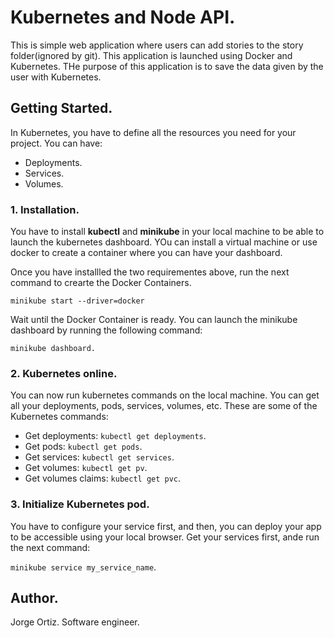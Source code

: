 # Kubernetes and Node API.

This is simple web application where users can add stories to the story folder(ignored by git).
This application is launched using Docker and Kubernetes.
THe purpose of this application is to save the data given by the user with Kubernetes.

## Getting Started.

In Kubernetes, you have to define all the resources you need for your project.
You can have:
  - Deployments.
  - Services.
  - Volumes.

### 1. Installation.

You have to install **kubectl** and **minikube** in your local machine to be able to launch the kubernetes dashboard. YOu can install a virtual machine or use docker to create a container where you can have your dashboard.

Once you have installled the two requirementes above, run the next command to crearte the Docker Containers.

```
minikube start --driver=docker
```

Wait until the Docker Container is ready. You can launch the minikube dashboard by running the following command:

```
minikube dashboard.
```

### 2. Kubernetes online.

You can now run kubernetes commands on the local machine. You can get all your deployments, pods, services, volumes, etc. These are some of the Kubernetes commands:

  - Get deployments: `kubectl get deployments`.
  - Get pods: `kubectl get pods`.
  - Get services: `kubectl get services`.
  - Get volumes: `kubectl get pv`.
  - Get volumes claims: `kubectl get pvc`.

### 3. Initialize Kubernetes pod.

You have to configure your service first, and then, you can deploy your app to be accessible using your local browser.
Get your services first, ande run the next command:

`minikube service my_service_name`.

## Author.

Jorge Ortiz.
Software engineer.
